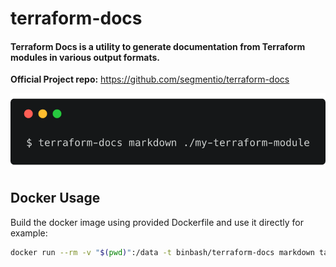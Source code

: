 # terraform-docs

#### Terraform Docs is a utility to generate documentation from Terraform modules in various output formats.

**Official Project repo:** https://github.com/segmentio/terraform-docs


<div align="left">
    <img src="../figures/terraform-docs.png" alt="drawing" width="600"/>
</div>

## Docker Usage

Build the docker image using provided Dockerfile and use it directly for example:

```bash
docker run --rm -v "$(pwd)":/data -t binbash/terraform-docs markdown table /data
```

